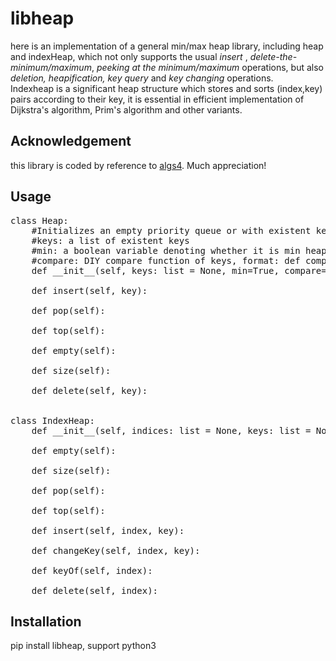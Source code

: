 # libheap
here is an implementation of a general min/max heap library, including heap and indexHeap, which not only supports the usual <em>insert</em> , <em>delete-the-minimum/maximum</em>, <em>peeking at the minimum/maximum</em> operations, but also <em>deletion, heapification, key query</em> and <em>key changing</em> operations.  
Indexheap is a significant heap structure which stores and sorts (index,key) pairs according to their key, it is essential in efficient implementation of Dijkstra's algorithm, Prim's algorithm and other variants.  
## Acknowledgement
this library is coded by reference to [algs4](https://algs4.cs.princeton.edu/code/). Much appreciation!

## Usage

<pre>
class Heap:
    #Initializes an empty priority queue or with existent keys.
    #keys: a list of existent keys
    #min: a boolean variable denoting whether it is min heap or not
    #compare: DIY compare function of keys, format: def compare(x,y)
    def __init__(self, keys: list = None, min=True, compare=None):

    def insert(self, key):

    def pop(self):

    def top(self):

    def empty(self):

    def size(self):

    def delete(self, key):


class IndexHeap:
    def __init__(self, indices: list = None, keys: list = None, min=True, compare=None):

    def empty(self):

    def size(self):

    def pop(self):

    def top(self):

    def insert(self, index, key):

    def changeKey(self, index, key):

    def keyOf(self, index):

    def delete(self, index):
</pre>

## Installation
pip install libheap, support python3

